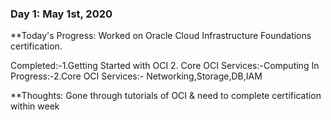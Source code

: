 ### Day 1: May 1st, 2020

**Today's Progress: Worked on Oracle Cloud Infrastructure Foundations certification.

Completed:-1.Getting Started with OCI 2. Core OCI Services:-Computing
In Progress:-2.Core OCI Services:- Networking,Storage,DB,IAM

**Thoughts: Gone through tutorials of OCI & need to complete certification within week


